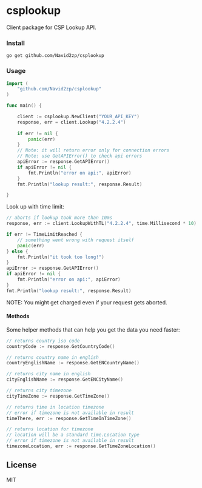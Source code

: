 # csplookup
Client package for CSP Lookup API.


### Install
```
go get github.com/Navid2zp/csplookup
```

### Usage

```go
import (
	"github.com/Navid2zp/csplookup"
)

func main() {

    client := csplookup.NewClient("YOUR_API_KEY")
    response, err = client.Lookup("4.2.2.4")
    
    if err != nil {
        panic(err)
    }
    // Note: it will return error only for connection errors
    // Note: use GetAPIError() to check api errors
    apiError := response.GetAPIError()
    if apiError != nil {
        fmt.Println("error on api:", apiError)
    }
    fmt.Println("lookup result:", response.Result)

}
```

Look up with time limit:

```go
// aborts if lookup took more than 10ms
response, err := client.LookupWithTL("4.2.2.4", time.Millisecond * 10)

if err != TimeLimitReached {
    // something went wrong with request itself
    panic(err)
} else {
    fmt.Println("it took too long!")
}
apiError := response.GetAPIError()
if apiError != nil {
    fmt.Println("error on api:", apiError)
}
fmt.Println("lookup result:", response.Result)
```

NOTE: You might get charged even if your request gets aborted.

#### Methods

Some helper methods that can help you get the data you need faster:
```go
// returns country iso code
countryCode := response.GetCountryCode()

// returns country name in english
countryEnglishName := response.GetENCountryName()

// returns city name in english
cityEnglishName := response.GetENCityName()

// returns city timezone
cityTimeZone := response.GetTimeZone()

// returns time in location timezone
// error if timezone is not available in result
timeThere, err := response.GetTimeInTimeZone()

// returns location for timezone
// location will be a standard time.Location type
// error if timezone is not available in result
timezoneLocation, err := response.GetTimeZoneLocation()
```

License
----

MIT

